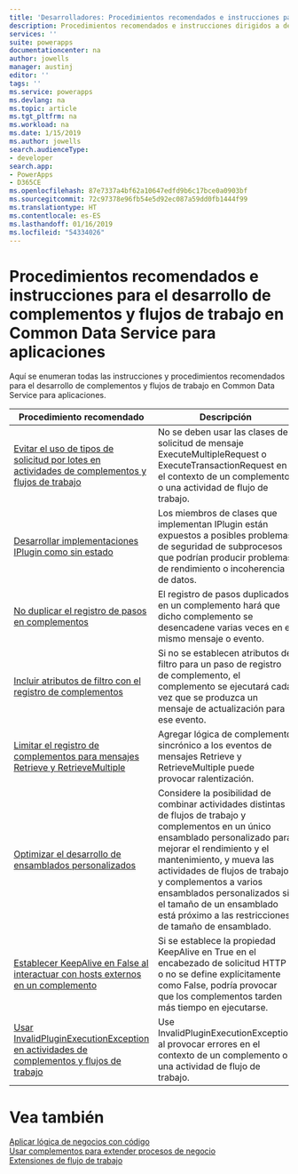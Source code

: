 ```yaml
---
title: 'Desarrolladores: Procedimientos recomendados e instrucciones para el desarrollo de complementos y flujos de trabajo en Common Data Service para aplicaciones | Microsoft Docs'
description: Procedimientos recomendados e instrucciones dirigidos a desarrolladores que trabajan en el desarrollo de complementos y flujos de trabajo con Common Data Service para aplicaciones en PowerApps.
services: ''
suite: powerapps
documentationcenter: na
author: jowells
manager: austinj
editor: ''
tags: ''
ms.service: powerapps
ms.devlang: na
ms.topic: article
ms.tgt_pltfrm: na
ms.workload: na
ms.date: 1/15/2019
ms.author: jowells
search.audienceType:
- developer
search.app:
- PowerApps
- D365CE
ms.openlocfilehash: 87e7337a4bf62a10647edfd9b6c17bce0a0903bf
ms.sourcegitcommit: 72c97378e96fb54e5d92ec087a59dd0fb1444f99
ms.translationtype: HT
ms.contentlocale: es-ES
ms.lasthandoff: 01/16/2019
ms.locfileid: "54334026"
---
```

# <a name="best-practices-and-guidance-regarding-plug-in-and-workflow-development-for-the-common-data-service-for-apps"></a>Procedimientos recomendados e instrucciones para el desarrollo de complementos y flujos de trabajo en Common Data Service para aplicaciones

Aquí se enumeran todas las instrucciones y procedimientos recomendados para el desarrollo de complementos y flujos de trabajo en Common Data Service para aplicaciones.

|Procedimiento recomendado  |Descripción  |
|---------|---------|
|[Evitar el uso de tipos de solicitud por lotes en actividades de complementos y flujos de trabajo](avoid-batch-requests-plugin.md)     |No se deben usar las clases de solicitud de mensaje ExecuteMultipleRequest o ExecuteTransactionRequest en el contexto de un complemento o una actividad de flujo de trabajo.         |
|[Desarrollar implementaciones IPlugin como sin estado](develop-iplugin-implementations-stateless.md)     |Los miembros de clases que implementan IPlugin están expuestos a posibles problemas de seguridad de subprocesos que podrían producir problemas de rendimiento o incoherencia de datos.         |
|[No duplicar el registro de pasos en complementos](do-not-duplicate-plugin-step-registration.md)     |El registro de pasos duplicados en un complemento hará que dicho complemento se desencadene varias veces en el mismo mensaje o evento.         |
|[Incluir atributos de filtro con el registro de complementos](include-filtering-attributes-plugin-registration.md)     |Si no se establecen atributos de filtro para un paso de registro de complemento, el complemento se ejecutará cada vez que se produzca un mensaje de actualización para ese evento.         |
|[Limitar el registro de complementos para mensajes Retrieve y RetrieveMultiple](limit-registration-plugins-retrieve-retrievemultiple.md)     |Agregar lógica de complemento sincrónico a los eventos de mensajes Retrieve y RetrieveMultiple puede provocar ralentización.         |
|[Optimizar el desarrollo de ensamblados personalizados](optimize-assembly-development.md)     |Considere la posibilidad de combinar actividades distintas de flujos de trabajo y complementos en un único ensamblado personalizado para mejorar el rendimiento y el mantenimiento, y mueva las actividades de flujos de trabajo y complementos a varios ensamblados personalizados si el tamaño de un ensamblado está próximo a las restricciones de tamaño de ensamblado.         |
|[Establecer KeepAlive en False al interactuar con hosts externos en un complemento](set-keepalive-false-interacting-external-hosts-plugin.md)     |Si se establece la propiedad KeepAlive en True en el encabezado de solicitud HTTP o no se define explícitamente como False, podría provocar que los complementos tarden más tiempo en ejecutarse.         |
|[Usar InvalidPluginExecutionException en actividades de complementos y flujos de trabajo](use-invalidpluginexecutionexception-plugin-workflow-activities.md)     |Use InvalidPluginExecutionException al provocar errores en el contexto de un complemento o una actividad de flujo de trabajo.         |

# <a name="see-also"></a>Vea también
[Aplicar lógica de negocios con código](../../apply-business-logic-with-code.md)<br />
[Usar complementos para extender procesos de negocio](../../plug-ins.md)<br />
[Extensiones de flujo de trabajo](../../workflow/workflow-extensions.md)<br />